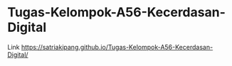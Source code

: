 # Tugas-Kelompok-A56-Kecerdasan-Digital
Link
https://satriakipang.github.io/Tugas-Kelompok-A56-Kecerdasan-Digital/
